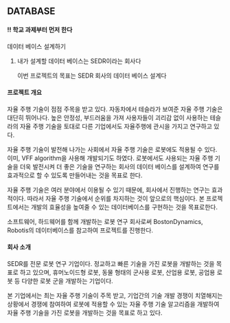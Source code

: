 ## DATABASE

#### !! 학교 과제부터 먼저 한다

데이터 베이스 설계하기

1. 내가 설계할 데이터 베이스는 SEDR이라는 회사다

   이번 프로젝트의 목표는 SEDR 회사의 데이터 베이스 설계다

#### 프로젝트 개요

자율 주행 기술이 점점 주목을 받고 있다. 자동차에서 테슬라가 보여준 자율 주행 기술은 대단히 뛰어나다. 높은 안정성, 부드러움을 가져 사용자들이 괴리감 없이 사용하는 테슬라의 자율 주행 기술을 토대로 다른 기업에서도 자율주행에 관시을 가지고 연구하고 있다.     

자율 주행 기술이 발전해 나가는 사회에서 자율 주행 기술은 로봇에도 적용될 수 있다. 이미, VFF algorithm을 사용해 개발되기도 하였다. 로봇에서도 사용되는 자율 주행 기술을 더욱 발전시켜 더 좋은 기술을 연구하는 회사의 데이터 베이스를 설계하여 연구를 효과적으로 할 수 있도록 만들어내는 것을 목표로 한다.

자율 주행 기술은 여러 분야에서 이용될 수 있기 때문에, 회사에서 진행하는 연구는 효과적이다. 따라서 자율 주행 기술에서 순위를 차지하는 것이 앞으로의 핵심이다. 본 프로젝트에서는 개발의 효율성을 높여줄 수 있는 데이터베이스를 구현하는 것을 목표로한다.

소프트웨어, 하드웨어를 함께 개발하는 로봇 연구 회사로써 BostonDynamics, Robotis의 데이터베이스를 참고하여 프로젝트를 진행한다.

#### 회사 소개

SEDR를 전문 로봇 연구 기업이다. 정교하고 빠른 기술을 가진 로봇을 개발하는 것을 목표로 하고 있으며, 휴머노이드형 로봇, 동물 형태의 군사용 로봇, 산업용 로봇, 공업용 로봇 등 다양한 로봇 군을 개발하는 기업이다. 

본 기업에서는 최는 자율 주행 기술이 주목 받고, 기업간의 기술 개발 경쟁이 치열해지는 상황에서 경쟁에 참여하여 로봇에 적용할 수 있는 자율 주행 기술 알고리즘을 개발하여 자율 주행 기술을 가진 로봇을 개발하는 것을 목표로 하고 있다.